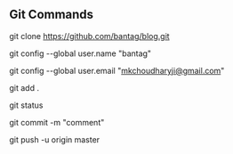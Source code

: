 
## Git Commands

git clone https://github.com/bantag/blog.git

git config --global user.name "bantag"

git config --global user.email "mkchoudharyji@gmail.com"

git add .

git status

git commit -m "comment"

git push -u origin master

